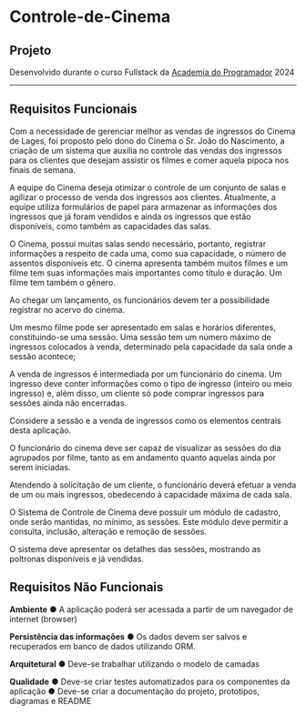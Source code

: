 # Controle-de-Cinema

## Projeto

Desenvolvido durante o curso Fullstack da [Academia do Programador](https://www.academiadoprogramador.net) 2024

---
## Requisitos Funcionais

Com a necessidade de gerenciar melhor as vendas de ingressos do Cinema de Lages, foi proposto pelo dono do Cinema o Sr. João do Nascimento, a criação de um sistema que auxilia no controle das vendas dos ingressos para os clientes que desejam assistir os filmes e comer aquela pipoca nos finais de semana. 

A equipe do Cinema deseja otimizar o controle de um conjunto de salas e agilizar o processo de venda dos ingressos aos clientes. Atualmente, a equipe utiliza formulários de papel para armazenar as informações dos ingressos que já foram
vendidos e ainda os ingressos que estão disponíveis, como também as capacidades das salas. 

O Cinema, possui muitas salas sendo necessário, portanto, registrar informações a respeito de cada uma, como sua capacidade, o número de assentos disponíveis etc. O cinema apresenta também muitos filmes e um filme tem suas
informações mais importantes como título e duração. Um filme tem também o gênero.

Ao chegar um lançamento, os funcionários devem ter a possibilidade registrar no acervo do cinema.

Um mesmo filme pode ser apresentado em salas e horários diferentes, constituindo-se uma sessão. Uma sessão tem um número máximo de ingressos colocados à venda, determinado pela capacidade da sala onde a sessão acontece;

A venda de ingressos é intermediada por um funcionário do cinema. Um ingresso deve conter informações como o tipo de ingresso (inteiro ou meio ingresso) e, além disso, um cliente só pode comprar ingressos para sessões ainda não
encerradas.

Considere a sessão e a venda de ingressos como os elementos centrais desta aplicação.

O funcionário do cinema deve ser capaz de visualizar as sessões do dia agrupados por filme, tanto as em andamento quanto aquelas ainda por serem iniciadas.

Atendendo à solicitação de um cliente, o funcionário deverá efetuar a venda de um ou mais ingressos, obedecendo à capacidade máxima de cada sala.

O Sistema de Controle de Cinema deve possuir um módulo de cadastro, onde serão mantidas, no mínimo, as sessões. Este módulo deve permitir a consulta, inclusão, alteração e remoção de sessões.

O sistema deve apresentar os detalhes das sessões, mostrando as poltronas disponíveis e já vendidas.

## Requisitos Não Funcionais

**Ambiente**
● A aplicação poderá ser acessada a partir de um navegador de internet (browser)

**Persistência das informações**
● Os dados devem ser salvos e recuperados em banco de dados utilizando ORM.

**Arquitetural**
● Deve-se trabalhar utilizando o modelo de camadas

**Qualidade**
● Deve-se criar testes automatizados para os componentes da aplicação
● Deve-se criar a documentação do projeto, prototipos, diagramas e README
